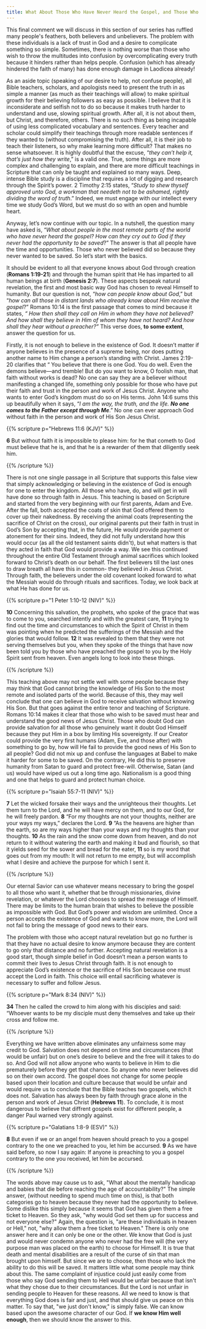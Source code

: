 ```yaml
---
title: What About Those Who Have Never Heard the Gospel, and Those Who Never Reach Mental Maturity?
---
```


This final comment we will discuss in this section of our series has ruffled many people's feathers, both believers and unbelievers. The problem with these individuals is a lack of trust in God and a desire to complicate something so simple. Sometimes, there is nothing worse than those who wish to throw the multitudes into confusion by overcomplicating every truth because it hinders rather than helps people. Confusion (which has already hindered the faith of many) has done enough damage in Laodicea already! 

As an aside topic (speaking of our desire to help, not confuse people), all Bible teachers, scholars, and apologists need to present the truth in as simple a manner (as much as their teachings will allow) to make spiritual growth for their believing followers as easy as possible. I believe that it is inconsiderate and selfish not to do so because it makes truth harder to understand and use, slowing spiritual growth. After all, it is not about them, but Christ, and therefore, others. There is no such thing as being incapable of using less complicated vocabulary and sentences. Every teacher and scholar could simplify their teachings through more readable sentences if they wanted to (without compromising the truth). After all, it is their job to teach their listeners, so why make learning more difficult? That makes no sense whatsoever. It is highly doubtful that the excuse, “*they can’t help it, that’s just how they write*,” is a valid one.  True, some things are more complex and challenging to explain, and there are more difficult teachings in Scripture that can only be taught and explained so many ways. Deep, intense Bible study is a discipline that requires a lot of digging and research through the Spirit’s power. 2 Timothy 2:15 states, “*Study to shew thyself approved unto God, a workman that needeth not to be ashamed, rightly dividing the word of truth*.” Indeed, we must engage with our intellect every time we study God’s Word, but we must do so with an open and humble heart. 

Anyway, let’s now continue with our topic. In a nutshell, the question many have asked is, “*What about people in the most remote parts of the world who have never heard the gospel? How can they cry out to God if they never had the opportunity to be saved*?” The answer is that all people have the time and opportunities. Those who never believed did so because they never wanted to be saved. So let’s start with the basics. 

It should be evident to all that everyone knows about God through creation (**Romans 1:19-21**) and through the human spirit that He has imparted to all human beings at birth (**Genesis 2:7**). These aspects bespeak natural revelation, the first and most basic way God has chosen to reveal Himself to humanity. But our question is not, “*how can people know about God*,” but “*how can all those in distant lands who already know about Him receive the gospel*?” Romans 10:14 is the first passage that comes to mind because it states, *“ How then shall they call on Him in whom they have not believed? And how shall they believe in Him of whom they have not heard? And how shall they hear without a preacher?”* This verse does, **to some extent**, answer the question for us. 

Firstly, it is not enough to believe in the existence of God. It doesn’t matter if anyone believes in the presence of a supreme being, nor does putting another name to Him change a person’s standing with Christ. James 2:19-20 clarifies that “ You believe that there is one God. You do well. Even the demons believe—and tremble!  But do you want to know, O foolish man, that faith without works is dead? No one can say they are a believer without manifesting a changed life, something only possible for those who have put their faith and trust in the person and work of Jesus Christ. Anyone who wants to enter God’s kingdom must do so on His terms. John 14:6 sums this up beautifully when it says, “*I am* *the way, the truth, and the life. **No one comes to the Father** **except through Me***.” No one can ever approach God without faith in the person and work of His Son Jesus Christ. 

{{% scripture p="Hebrews 11:6 (KJV)" %}} 

**6** But without faith it is impossible to please him: for he that cometh to God must believe that he is, and that he is a rewarder of them that diligently seek him.                           

{{% /scripture %}} 

There is not one single passage in all Scripture that supports this false view that simply acknowledging or believing in the existence of God is enough for one to enter the kingdom. All those who have, do, and will get in will have done so through faith in Jesus. This teaching is based on Scripture and started from the very beginning with our first parents, Adam and Eve. After the fall, both accepted the coats of skin that God offered them to cover up their nakedness. By receiving the animal coats (representing the sacrifice of Christ on the cross), our original parents put their faith in trust in God’s Son by accepting that, in the future, He would provide payment or atonement for their sins. Indeed, they did not fully understand how this would occur (as all the old testament saints didn't), but what matters is that they acted in faith that God would provide a way. We see this continued throughout the entire Old Testament through animal sacrifices which looked forward to Christ’s death on our behalf. The first believers till the last ones to draw breath all have this in common- they believed in Jesus Christ. Through faith, the believers under the old covenant looked forward to what the Messiah would do through rituals and sacrifices. Today, we look back at what He has done for us. 

{{% scripture p="1 Peter 1:10-12 (NIV)" %}} 

**10** Concerning this salvation, the prophets, who spoke of the grace that was to come to you, searched intently and with the greatest care, **11** trying to find out the time and circumstances to which the Spirit of Christ in them was pointing when he predicted the sufferings of the Messiah and the glories that would follow. **12** It was revealed to them that they were not serving themselves but you, when they spoke of the things that have now been told you by those who have preached the gospel to you by the Holy Spirit sent from heaven. Even angels long to look into these things.  

{{% /scripture %}} 

This teaching above may not settle well with some people because they may think that God cannot bring the knowledge of His Son to the most remote and isolated parts of the world. Because of this, they may well conclude that one can believe in God to receive salvation without knowing His Son. But that goes against the entire tenor and teaching of Scripture. Romans 10:14 makes it clear that those who wish to be saved must hear and understand the good news of Jesus Christ. Those who doubt God can provide salvation for all those who genuinely want it doubt God Himself because they put Him in a box by limiting His sovereignty. If our Creator could provide the very first humans (Adam, Eve, and those after) with something to go by, how will He fail to provide the good news of His Son to all people? God did not mix up and confuse the languages at Babel to make it harder for some to be saved. On the contrary, He did this to preserve humanity from Satan to guard and protect free-will. Otherwise, Satan (and us) would have wiped us out a long time ago. Nationalism is a good thing and one that helps to guard and protect human choice. 

{{% scripture p="Isaiah 55:7-11 (NIV)" %}} 

**7** Let the wicked forsake their ways and the unrighteous their thoughts. Let them turn to the Lord, and he will have mercy on them, and to our God, for he will freely pardon. **8** “For my thoughts are not your thoughts, neither are your ways my ways,” declares the Lord. **9** “As the heavens are higher than the earth, so are my ways higher than your ways and my thoughts than your thoughts. **10** As the rain and the snow come down from heaven, and do not return to it without watering the earth and making it bud and flourish, so that it yields seed for the sower and bread for the eater, **11** so is my word that goes out from my mouth: It will not return to me empty, but will accomplish what I desire and achieve the purpose for which I sent it.                                          

{{% /scripture %}} 

Our eternal Savior can use whatever means necessary to bring the gospel to all those who want it, whether that be through missionaries, divine revelation, or whatever the Lord chooses to spread the message of Himself. There may be limits to the human brain that wishes to believe the possible as impossible with God. But God’s power and wisdom are unlimited. Once a person accepts the existence of God and wants to know more, the Lord will not fail to bring the message of good news to their ears.

The problem with those who accept natural revelation but go no further is that they have no actual desire to know anymore because they are content to go only that distance and no further. Accepting natural revelation is a good start, though simple belief in God doesn’t mean a person wants to commit their lives to Jesus Christ through faith. It is not enough to appreciate God’s existence or the sacrifice of His Son because one must accept the Lord in faith. This choice will entail sacrificing whatever is necessary to suffer and follow Jesus. 

{{% scripture p="Mark 8:34 (NIV)" %}} 

**34** Then he called the crowd to him along with his disciples and said: “Whoever wants to be my disciple must deny themselves and take up their cross and follow me.                                                                                 

{{% /scripture %}} 

Everything we have written above eliminates any unfairness some may credit to God. Salvation does not depend on time and circumstances (that would be unfair) but on one’s desire to believe and the free will it takes to do so. And God will not allow anyone who wants to believe in Him to die prematurely before they get that chance. So anyone who never believes did so on their own accord. The gospel does not change for some people based upon their location and culture because that would be unfair and would require us to conclude that the Bible teaches two gospels, which it does not. Salvation has always been by faith through grace alone in the person and work of Jesus Christ (**Hebrews 11**).  To conclude, it is most dangerous to believe that diffrent gospels exist for different people, a danger Paul warned very strongly against. 

{{% scripture p="Galatians 1:8-9 (ESV)" %}} 

**8** But even if we or an angel from heaven should preach to you a gospel contrary to the one we preached to you, let him be accursed. **9** As we have said before, so now I say again: If anyone is preaching to you a gospel contrary to the one you received, let him be accursed.                                                    

{{% /scripture %}} 

The words above may cause us to ask, "What about the mentally handicap and babies that die before reaching the age of accountability?" The simple answer, (without needing to spend much time on this), is that both categories go to heaven because they never had the opportunity to believe. Some dislike this simply because it seems that God has given them a free ticket to Heaven. So they ask, "why would God set them up for success and not everyone else?" Again, the question is, "are these individuals in heaven or Hell," not, "why allow them a free ticket to Heaven." There is only one answer here and it can only be one or the other. We know that God is just and would never condemn anyone who never had the free will (the very purpose man was placed on the earth) to choose for Himself. It is true that death and mental disabilities are a result of the curse of sin that man brought upon himself. But since we are to choose, then those who lack the ability to do this will be saved. It matters little what some people may think about this. The same complaint of injustice could just easily come from those who say God sending them to Hell would be unfair because that isn't what they chose due to their circumstances. But the Lord is not unfair in sending people to Heaven for these reasons. All we need to know is that everything God does is fair and just, and that should give us peace on this matter. To say that, "we just don't know," is simply false. We can know based upon the awesome character of our God. If **we know Him well enough**, then we should know the answer to this. 
